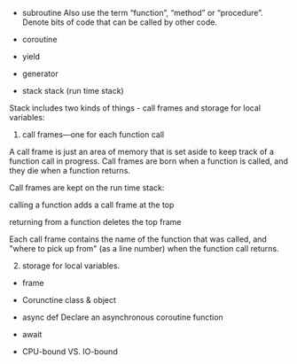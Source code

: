 + subroutine
Also use the term “function”, “method” or “procedure”. Denote bits of code that can be called by other code.

+ coroutine

+ yield

+ generator

+ stack
stack (run time stack) 

Stack includes two kinds of things - call frames and storage for local variables:

1. call frames—one for each function call

A call frame is just an area of memory that is set aside to keep track of a function call in progress. Call frames are born when a function is called, and they die when a function returns.

Call frames are kept on the run time stack:

calling a function adds a call frame at the top

returning from a function deletes the top frame

Each call frame contains the name of the function that was called, and "where to pick up from" (as a line number) when the function call returns.



2. storage for local variables.

+ frame

+ Corunctine class & object

+ async def
Declare an asynchronous coroutine function

+ await

+ CPU-bound VS. IO-bound
